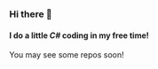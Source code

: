 ### Hi there 👋

#### I do a little *C#* coding in my free time! 
You may see some repos soon!
<!--
**jms-c/jms-c** is a ✨ _special_ ✨ repository because its `README.md` (this file) appears on your GitHub profile.
--!>
